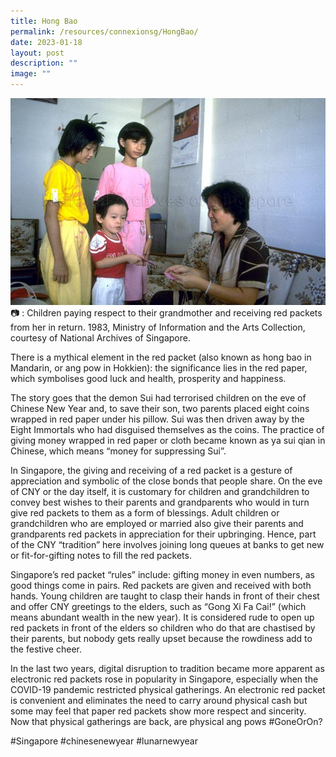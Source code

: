 ```yaml
---
title: Hong Bao
permalink: /resources/connexionsg/HongBao/
date: 2023-01-18
layout: post
description: ""
image: ""
---
```

![](/images/connexionsg/2023/Hong%20Bao.jpg)
📷 : Children paying respect to their grandmother and receiving red packets from her in return. 1983, Ministry of Information and the Arts Collection, courtesy of National Archives of Singapore.

There is a mythical element in the red packet (also known as hong bao in Mandarin, or ang pow in Hokkien): the significance lies in the red paper, which symbolises good luck and health, prosperity and happiness. 

The story goes that the demon Sui had terrorised children on the eve of Chinese New Year and, to save their son, two parents placed eight coins wrapped in red paper under his pillow. Sui was then driven away by the Eight Immortals who had disguised themselves as the coins. The practice of giving money wrapped in red paper or cloth became known as ya sui qian in Chinese, which means “money for suppressing Sui”.

In Singapore, the giving and receiving of a red packet is a gesture of appreciation and symbolic of the close bonds that people share. On the eve of CNY or the day itself, it is customary for children and grandchildren to convey best wishes to their parents and grandparents who would in turn give red packets to them as a form of blessings. Adult children or grandchildren who are employed or married also give their parents and grandparents red packets in appreciation for their upbringing. Hence, part of the CNY “tradition” here involves joining long queues at banks to get new or fit-for-gifting notes to fill the red packets.

Singapore’s red packet “rules” include: gifting money in even numbers, as good things come in pairs. Red packets are given and received with both hands. Young children are taught to clasp their hands in front of their chest and offer CNY greetings to the elders, such as “Gong Xi Fa Cai!” (which means abundant wealth in the new year). It is considered rude to open up red packets in front of the elders so children who do that are chastised by their parents, but nobody gets really upset because the rowdiness add to the festive cheer.

In the last two years, digital disruption to tradition became more apparent as electronic red packets rose in popularity in Singapore, especially when the COVID-19 pandemic restricted physical gatherings. An electronic red packet is convenient and eliminates the need to carry around physical cash but some may feel that paper red packets show more respect and sincerity. Now that physical gatherings are back, are physical ang pows #GoneOrOn?

#Singapore #chinesenewyear #lunarnewyear 

